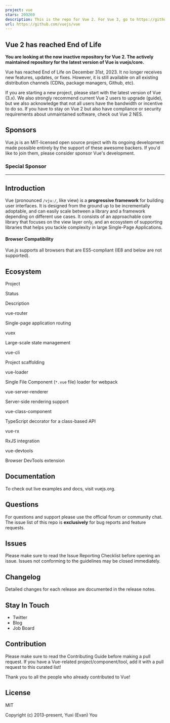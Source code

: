 ```yaml
---
project: vue
stars: 209269
description: This is the repo for Vue 2. For Vue 3, go to https://github.com/vuejs/core
url: https://github.com/vuejs/vue
---
```


Vue 2 has reached End of Life
-----------------------------

**You are looking at the now inactive repository for Vue 2. The actively maintained repository for the latest version of Vue is vuejs/core.**

Vue has reached End of Life on December 31st, 2023. It no longer receives new features, updates, or fixes. However, it is still available on all existing distribution channels (CDNs, package managers, Github, etc).

If you are starting a new project, please start with the latest version of Vue (3.x). We also strongly recommend current Vue 2 users to upgrade (guide), but we also acknowledge that not all users have the bandwidth or incentive to do so. If you have to stay on Vue 2 but also have compliance or security requirements about unmaintained software, check out Vue 2 NES.

Sponsors
--------

Vue.js is an MIT-licensed open source project with its ongoing development made possible entirely by the support of these awesome backers. If you'd like to join them, please consider sponsor Vue's development.

### Special Sponsor

* * *

Introduction
------------

Vue (pronounced `/vjuː/`, like view) is a **progressive framework** for building user interfaces. It is designed from the ground up to be incrementally adoptable, and can easily scale between a library and a framework depending on different use cases. It consists of an approachable core library that focuses on the view layer only, and an ecosystem of supporting libraries that helps you tackle complexity in large Single-Page Applications.

#### Browser Compatibility

Vue.js supports all browsers that are ES5-compliant (IE8 and below are not supported).

Ecosystem
---------

Project

Status

Description

vue-router

Single-page application routing

vuex

Large-scale state management

vue-cli

Project scaffolding

vue-loader

Single File Component (`*.vue` file) loader for webpack

vue-server-renderer

Server-side rendering support

vue-class-component

TypeScript decorator for a class-based API

vue-rx

RxJS integration

vue-devtools

Browser DevTools extension

Documentation
-------------

To check out live examples and docs, visit vuejs.org.

Questions
---------

For questions and support please use the official forum or community chat. The issue list of this repo is **exclusively** for bug reports and feature requests.

Issues
------

Please make sure to read the Issue Reporting Checklist before opening an issue. Issues not conforming to the guidelines may be closed immediately.

Changelog
---------

Detailed changes for each release are documented in the release notes.

Stay In Touch
-------------

-   Twitter
-   Blog
-   Job Board

Contribution
------------

Please make sure to read the Contributing Guide before making a pull request. If you have a Vue-related project/component/tool, add it with a pull request to this curated list!

Thank you to all the people who already contributed to Vue!

License
-------

MIT

Copyright (c) 2013-present, Yuxi (Evan) You
